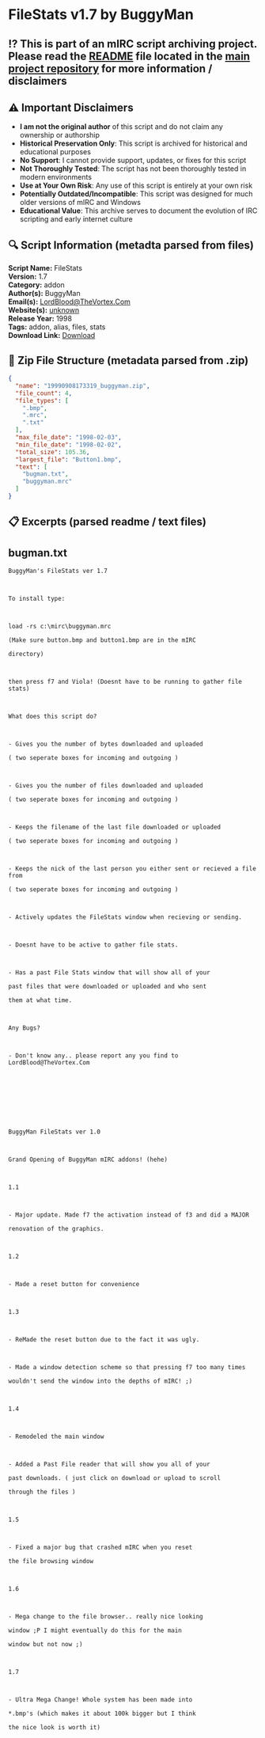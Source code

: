 # FileStats v1.7 by BuggyMan

## ⁉️ This is part of an mIRC script archiving project. Please read the [README](https://github.com/sorzkode/mirc_scripts_archive/blob/main/README.md) file located in the [main project repository](https://github.com/sorzkode/mirc_scripts_archive) for more information / disclaimers  

## ⚠️ Important Disclaimers

- **I am not the original author** of this script and do not claim any ownership or authorship
- **Historical Preservation Only**: This script is archived for historical and educational purposes
- **No Support**: I cannot provide support, updates, or fixes for this script
- **Not Thoroughly Tested**: The script has not been thoroughly tested in modern environments
- **Use at Your Own Risk**: Any use of this script is entirely at your own risk
- **Potentially Outdated/Incompatible**: This script was designed for much older versions of mIRC and Windows
- **Educational Value**: This archive serves to document the evolution of IRC scripting and early internet culture

## 🔍 Script Information (metadta parsed from files)

**Script Name:** FileStats  
**Version:** 1.7  
**Category:** addon  
**Author(s):** BuggyMan  
**Email(s):** <LordBlood@TheVortex.Com>  
**Website(s):** [unknown](unknown)  
**Release Year:** 1998  
**Tags:** addon, alias, files, stats  
**Download Link:** [Download](https://github.com/sorzkode/mirc_scripts_archive/raw/main/hawkee.com/19990908173319_buggyman/19990908173319_buggyman.zip)  

## 📂 Zip File Structure (metadata parsed from .zip)

```json
{
  "name": "19990908173319_buggyman.zip",
  "file_count": 4,
  "file_types": [
    ".bmp",
    ".mrc",
    ".txt"
  ],
  "max_file_date": "1998-02-03",
  "min_file_date": "1998-02-02",
  "total_size": 105.36,
  "largest_file": "Button1.bmp",
  "text": [
    "bugman.txt",
    "buggyman.mrc"
  ]
}
```

## 📋 Excerpts (parsed readme / text files)

## bugman.txt

```text
BuggyMan's FileStats ver 1.7

To install type:

load -rs c:\mirc\buggyman.mrc
(Make sure button.bmp and button1.bmp are in the mIRC
directory)

then press f7 and Viola! (Doesnt have to be running to gather file stats)

What does this script do?

- Gives you the number of bytes downloaded and uploaded
( two seperate boxes for incoming and outgoing )

- Gives you the number of files downloaded and uploaded
( two seperate boxes for incoming and outgoing )

- Keeps the filename of the last file downloaded or uploaded
( two seperate boxes for incoming and outgoing )

- Keeps the nick of the last person you either sent or recieved a file from
( two seperate boxes for incoming and outgoing )

- Actively updates the FileStats window when recieving or sending.

- Doesnt have to be active to gather file stats.

- Has a past File Stats window that will show all of your
past files that were downloaded or uploaded and who sent
them at what time.

Any Bugs?

- Don't know any.. please report any you find to LordBlood@TheVortex.Com




BuggyMan FileStats ver 1.0

Grand Opening of BuggyMan mIRC addons! (hehe)

1.1

- Major update. Made f7 the activation instead of f3 and did a MAJOR
renovation of the graphics.

1.2

- Made a reset button for convenience

1.3

- ReMade the reset button due to the fact it was ugly.

- Made a window detection scheme so that pressing f7 too many times
wouldn't send the window into the depths of mIRC! ;)

1.4

- Remodeled the main window

- Added a Past File reader that will show you all of your
past downloads. ( just click on download or upload to scroll
through the files )

1.5

- Fixed a major bug that crashed mIRC when you reset
the file browsing window

1.6

- Mega change to the file browser.. really nice looking
window ;P I might eventually do this for the main
window but not now ;)

1.7

- Ultra Mega Change! Whole system has been made into
*.bmp's (which makes it about 100k bigger but I think
the nice look is worth it)

```
